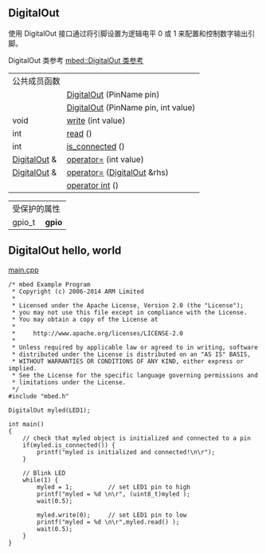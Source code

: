 ## DigitalOut
使用 DigitalOut 接口通过将引脚设置为逻辑电平 0 或 1 来配置和控制数字输出引脚。

DigitalOut 类参考
[mbed::DigitalOut 类参考](http://os.mbed.com/docs/v5.9/mbed-os-api-doxy/classmbed_1_1_digital_out.html)

<table><tbody><tr><td colspan="2">公共成员函数</td>
		</tr><tr><td style="vertical-align:top;">&nbsp;</td>
			<td style="vertical-align:bottom;"><a href="http://os.mbed.com/docs/v5.9/mbed-os-api-doxy/classmbed_1_1_digital_out.html#aad0eaa96c3fad0b2e31c167d616fe3c2" rel="nofollow" target="_blank">DigitalOut</a> (PinName pin)</td>
		</tr><tr><td style="vertical-align:top;">&nbsp;</td>
			<td style="vertical-align:bottom;"><a href="http://os.mbed.com/docs/v5.9/mbed-os-api-doxy/classmbed_1_1_digital_out.html#a6068274615ee97f1ff3a3ceb701faa26" rel="nofollow" target="_blank">DigitalOut</a> (PinName pin, int value)</td>
		</tr><tr><td style="vertical-align:top;">void&nbsp;</td>
			<td style="vertical-align:bottom;"><a href="http://os.mbed.com/docs/v5.9/mbed-os-api-doxy/classmbed_1_1_digital_out.html#a780c53a27d6ef36e8f57dc796d4c117c" rel="nofollow" target="_blank">write</a> (int value)</td>
		</tr><tr><td style="vertical-align:top;">int&nbsp;</td>
			<td style="vertical-align:bottom;"><a href="http://os.mbed.com/docs/v5.9/mbed-os-api-doxy/classmbed_1_1_digital_out.html#aee5b6dba79cb58aa87a18b3dc38621bd" rel="nofollow" target="_blank">read</a> ()</td>
		</tr><tr><td style="vertical-align:top;">int&nbsp;</td>
			<td style="vertical-align:bottom;"><a href="http://os.mbed.com/docs/v5.9/mbed-os-api-doxy/classmbed_1_1_digital_out.html#ae0166d6aa26e5befe5a51058a132503c" rel="nofollow" target="_blank">is_connected</a> ()</td>
		</tr><tr><td style="vertical-align:top;"><a href="http://os.mbed.com/docs/v5.9/mbed-os-api-doxy/classmbed_1_1_digital_out.html" rel="nofollow" target="_blank">DigitalOut</a> &amp;&nbsp;</td>
			<td style="vertical-align:bottom;"><a href="http://os.mbed.com/docs/v5.9/mbed-os-api-doxy/classmbed_1_1_digital_out.html#a99e9d68df5fb296fbaf1c682aae3ce41" rel="nofollow" target="_blank">operator=</a> (int value)</td>
		</tr><tr><td style="vertical-align:top;"><a href="http://os.mbed.com/docs/v5.9/mbed-os-api-doxy/classmbed_1_1_digital_out.html" rel="nofollow" target="_blank">DigitalOut</a> &amp;&nbsp;</td>
			<td style="vertical-align:bottom;"><a href="http://os.mbed.com/docs/v5.9/mbed-os-api-doxy/classmbed_1_1_digital_out.html#ad3a4dbb96e5cef32aefdf2e98ea7baf2" rel="nofollow" target="_blank">operator=</a> (<a href="http://os.mbed.com/docs/v5.9/mbed-os-api-doxy/classmbed_1_1_digital_out.html" rel="nofollow" target="_blank">DigitalOut</a> &amp;rhs)</td>
		</tr><tr><td style="vertical-align:top;">&nbsp;</td>
			<td style="vertical-align:bottom;"><a href="http://os.mbed.com/docs/v5.9/mbed-os-api-doxy/classmbed_1_1_digital_out.html#afa966c7a9c8a66c499839c7be55d2d9b" rel="nofollow" target="_blank">operator int</a> ()</td>
		</tr></tbody></table>
<table><tbody><tr><td colspan="2">受保护的属性</td>
		</tr><tr><td style="vertical-align:top;"><a id="a3f5716320aba4d372a74107f95a97c81" target="_blank"></a> gpio_t&nbsp;</td>
			<td style="vertical-align:bottom;"><strong>gpio</strong></td>
		</tr></tbody></table>

## DigitalOut hello, world
[main.cpp](https://os.mbed.com/teams/mbed_example/code/DigitalOut_HelloWorld/file/928e709317d9/main.cpp)        
```
/* mbed Example Program
 * Copyright (c) 2006-2014 ARM Limited
 *
 * Licensed under the Apache License, Version 2.0 (the "License");
 * you may not use this file except in compliance with the License.
 * You may obtain a copy of the License at
 *
 *     http://www.apache.org/licenses/LICENSE-2.0
 *
 * Unless required by applicable law or agreed to in writing, software
 * distributed under the License is distributed on an "AS IS" BASIS,
 * WITHOUT WARRANTIES OR CONDITIONS OF ANY KIND, either express or implied.
 * See the License for the specific language governing permissions and
 * limitations under the License.
 */
#include "mbed.h"
 
DigitalOut myled(LED1);
 
int main()
{
    // check that myled object is initialized and connected to a pin
    if(myled.is_connected()) {
        printf("myled is initialized and connected!\n\r");
    }
 
    // Blink LED
    while(1) {
        myled = 1;          // set LED1 pin to high
        printf("myled = %d \n\r", (uint8_t)myled );
        wait(0.5);
 
        myled.write(0);     // set LED1 pin to low
        printf("myled = %d \n\r",myled.read() );
        wait(0.5);
    }
}
```
